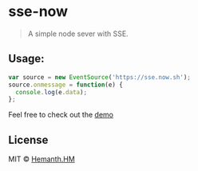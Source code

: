 # sse-now 

> A simple node sever with SSE.


## Usage:

```js
var source = new EventSource('https://sse.now.sh');
source.onmessage = function(e) {
  console.log(e.data);
};
```

Feel free to check out the [demo]()

## License

MIT © [Hemanth.HM](https://h3manth.com)
